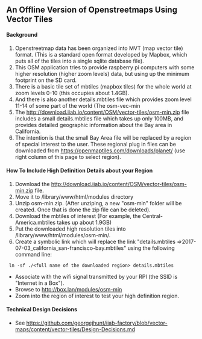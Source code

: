 ## An Offline Version of Openstreetmaps Using Vector Tiles
#### Background
1. Openstreetmap data has been organized into MVT (map vector tile) format. (This is a standard open format developed by Mapbox, which puts all of the tiles into a single sqlite database file).
1. This OSM application tries to provide raspberry pi computers with some higher resolution (higher zoom levels) data, but using up the minimum footprint on the SD card.
1. There is a basic tile set of mbtiles (mapbox tiles) for the whole world at zoom levels 0-10 (this occupies about 1.4GB).
1. And there is also another details.mbtiles file which provides zoom level 11-14 of some part of the world (The osm-vec-min
1. The http://download.iiab.io/content/OSM/vector-tiles/osm-min.zip file includes a small details.mbtiles file which takes up only 100MB, and provides detailed geographic information about the Bay area in California.
1. The intention is that the small Bay Area file will be replaced by a region of special interest to the user. These regional plug in files can be downloaded from https://openmaptiles.com/downloads/planet/ (use right column of this page to select region).
#### How To Include High Definition Details about your Region
1. Download the http://download.iiab.io/content/OSM/vector-tiles/osm-min.zip file.
1. Move it to /library/www/html/modules directory
1. Unzip osm-min.zip. (After unziping, a new "osm-min" folder will be created. Once that is done the zip file can be deleted).
1. Download the mbtiles of interest (For example, the Central-America.mbtiles takes up about 1.9GB)
1. Put the downloaded high resolution tiles into /library/www/html/modules/osm-min/.
1. Create a symbolic link which will replace the link "details.mbtiles =>2017-07-03_california_san-francisco-bay.mbtiles" using the following command line:
```
 ln -sf ./<full name of the downloaded region> details.mbtiles
 ```
 * Associate with the wifi signal transmitted by your RPI (the SSID is "Internet in a Box").
 * Browse to http://box.lan/modules/osm-min
 * Zoom into the region of interest to test your high definition region.
 #### Technical Design Decisions
 * See https://github.com/georgejhunt/iiab-factory/blob/vector-maps/content/vector-tiles/Design-Decisions.md
